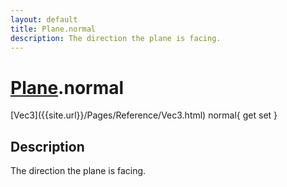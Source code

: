 ```yaml
---
layout: default
title: Plane.normal
description: The direction the plane is facing.
---
```

# [Plane]({{site.url}}/Pages/Reference/Plane.html).normal

<div class='signature' markdown='1'>
[Vec3]({{site.url}}/Pages/Reference/Vec3.html) normal{ get set }
</div>

## Description
The direction the plane is facing.

